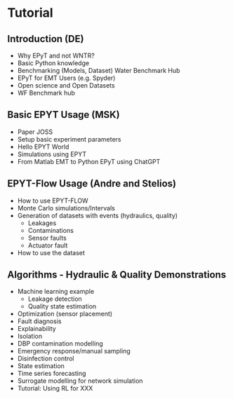 # Tutorial

## Introduction (DE)
- Why EPyT and not WNTR?
- Basic Python knowledge
- Benchmarking (Models, Dataset) Water Benchmark Hub
- EPyT for EMT Users (e.g. Spyder)
- Open science and Open Datasets
- WF Benchmark hub

## Basic EPYT Usage (MSK)
- Paper JOSS
- Setup basic experiment parameters
- Hello EPYT World
- Simulations using EPYT
- From Matlab EMT to Python EPyT using ChatGPT

## EPYT-Flow Usage (Andre and Stelios)
- How to use EPYT-FLOW
- Monte Carlo simulations/Intervals
- Generation of datasets with events (hydraulics, quality)
  - Leakages
  - Contaminations
  - Sensor faults
  - Actuator fault
- How to use the dataset

## Algorithms - Hydraulic & Quality Demonstrations
- Machine learning example 
  - Leakage detection
  - Quality state estimation
- Optimization (sensor placement)
- Fault diagnosis
- Explainability
- Isolation
- DBP contamination modelling
- Emergency response/manual sampling
- Disinfection control
- State estimation
- Time series forecasting
- Surrogate modelling for network simulation
- Tutorial: Using RL for XXX

